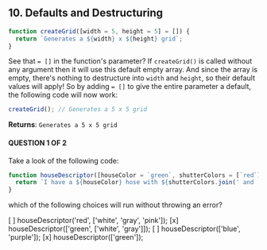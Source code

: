 ## 10. Defaults and Destructuring

```javascript
function createGrid([width = 5, height = 5] = []) {
  return `Generates a ${width} x ${height} grid`;
}
```
See that ``= []`` in the function's parameter? If `createGrid()` is called without any argument then it will use this default empty array. And since the array is empty, there's nothing to destructure into `width` and `height`, so their default values will apply! So by adding `= []` to give the entire parameter a default, the following code will now work:
```javascript
createGrid(); // Generates a 5 x 5 grid
```
**Returns**: `Generates a 5 x 5 grid`

#### QUESTION 1 OF 2

Take a look of the following code:
```javascript
function houseDescriptor([houseColor = `green`, shutterColors = [`red`]]){
  return `I have a ${houseColor} hose with ${shutterColors.join(' and ')} shutters`;
}
```
which of the following choices will run without throwing an error?

[ ] houseDescriptor('red', ['white', 'gray', 'pink']);
[x] houseDescriptor(['green', ['white', 'gray']]);
[ ] houseDescriptor(['blue', 'purple']);
[x] houseDescriptor(['green']);



[rispostaGiusta]: https://github.com/el3um4s/100-days-of-code/blob/master/Udacity/ES6%20-%20JavaScript%20Improved/icon-tick.png
